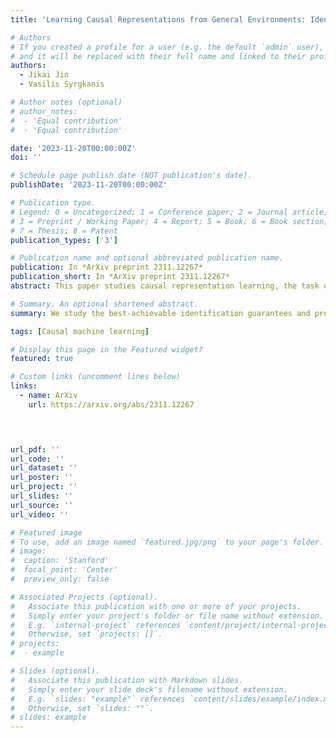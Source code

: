 ```yaml
---
title: 'Learning Causal Representations from General Environments: Identifiability and Intrinsic Ambiguity'

# Authors
# If you created a profile for a user (e.g. the default `admin` user), write the username (folder name) here
# and it will be replaced with their full name and linked to their profile.
authors:
  - Jikai Jin
  - Vasilis Syrgkanis

# Author notes (optional)
# author_notes:
#  - 'Equal contribution'
#  - 'Equal contribution'

date: '2023-11-20T00:00:00Z'
doi: ''

# Schedule page publish date (NOT publication's date).
publishDate: '2023-11-20T00:00:00Z'

# Publication type.
# Legend: 0 = Uncategorized; 1 = Conference paper; 2 = Journal article;
# 3 = Preprint / Working Paper; 4 = Report; 5 = Book; 6 = Book section;
# 7 = Thesis; 8 = Patent
publication_types: ['3']

# Publication name and optional abbreviated publication name.
publication: In *ArXiv preprint 2311.12267*
publication_short: In *ArXiv preprint 2311.12267*
abstract: This paper studies causal representation learning, the task of recovering high-level latent variables and their causal relationships from low-level data that we observe, assuming access to observations generated from multiple environments. While existing works are able to prove full identifiability of the underlying data generating process, they typically assume access to single-node, hard interventions which is rather unrealistic in practice. The main contribution of this paper is characterize a notion of identifiability which is provably the best one can achieve when hard interventions are not available. First, for linear causal models, we provide identifiability guarantee for data observed from general environments without assuming any similarities between them. While the causal graph is shown to be fully recovered, the latent variables are only identified up to an effect-domination ambiguity (EDA). We then propose an algorithm, LiNGCReL which is guaranteed to recover the ground-truth model up to EDA, and we demonstrate its effectiveness via numerical experiments. Moving on to general non-parametric causal models, we prove the same idenfifiability guarantee assuming access to groups of soft interventions. Finally, we provide counterparts of our identifiability results, indicating that EDA is basically inevitable in our setting.

# Summary. An optional shortened abstract.
summary: We study the best-achievable identification guarantees and provable identification algorithms for causal representation learning when hard interventions are not available.

tags: [Causal machine learning]

# Display this page in the Featured widget?
featured: true

# Custom links (uncomment lines below)
links:
  - name: ArXiv
    url: https://arxiv.org/abs/2311.12267


  

url_pdf: ''
url_code: ''
url_dataset: ''
url_poster: ''
url_project: ''
url_slides: ''
url_source: ''
url_video: ''

# Featured image
# To use, add an image named `featured.jpg/png` to your page's folder.
# image:
#  caption: 'Stanford'
#  focal_point: 'Center'
#  preview_only: false

# Associated Projects (optional).
#   Associate this publication with one or more of your projects.
#   Simply enter your project's folder or file name without extension.
#   E.g. `internal-project` references `content/project/internal-project/index.md`.
#   Otherwise, set `projects: []`.
# projects:
#  - example

# Slides (optional).
#   Associate this publication with Markdown slides.
#   Simply enter your slide deck's filename without extension.
#   E.g. `slides: "example"` references `content/slides/example/index.md`.
#   Otherwise, set `slides: ""`.
# slides: example
---
```

